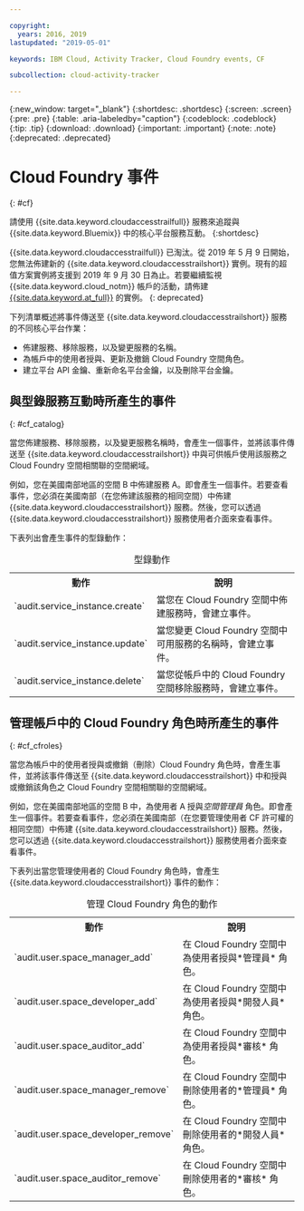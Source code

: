 ```yaml
---

copyright:
  years: 2016, 2019
lastupdated: "2019-05-01"

keywords: IBM Cloud, Activity Tracker, Cloud Foundry events, CF

subcollection: cloud-activity-tracker

---
```


{:new_window: target="_blank"}
{:shortdesc: .shortdesc}
{:screen: .screen}
{:pre: .pre}
{:table: .aria-labeledby="caption"}
{:codeblock: .codeblock}
{:tip: .tip}
{:download: .download}
{:important: .important}
{:note: .note}
{:deprecated: .deprecated}


# Cloud Foundry 事件
{: #cf}

請使用 {{site.data.keyword.cloudaccesstrailfull}} 服務來追蹤與 {{site.data.keyword.Bluemix}} 中的核心平台服務互動。
{:shortdesc}

{{site.data.keyword.cloudaccesstrailfull}} 已淘汰。從 2019 年 5 月 9 日開始，您無法佈建新的 {{site.data.keyword.cloudaccesstrailshort}} 實例。現有的超值方案實例將支援到 2019 年 9 月 30 日為止。若要繼續監視 {{site.data.keyword.cloud_notm}} 帳戶的活動，請佈建 [{{site.data.keyword.at_full}}](/docs/services/Activity-Tracker-with-LogDNA?topic=logdnaat-getting-started#getting-started) 的實例。
{: deprecated}

下列清單概述將事件傳送至 {{site.data.keyword.cloudaccesstrailshort}} 服務的不同核心平台作業： 

* 佈建服務、移除服務，以及變更服務的名稱。
* 為帳戶中的使用者授與、更新及撤銷 Cloud Foundry 空間角色。
* 建立平台 API 金鑰、重新命名平台金鑰，以及刪除平台金鑰。


## 與型錄服務互動時所產生的事件
{: #cf_catalog}

當您佈建服務、移除服務，以及變更服務名稱時，會產生一個事件，並將該事件傳送至 {{site.data.keyword.cloudaccesstrailshort}} 中與可供帳戶使用該服務之 Cloud Foundry 空間相關聯的空間網域。 

例如，您在美國南部地區的空間 B 中佈建服務 A。即會產生一個事件。若要查看事件，您必須在美國南部（在您佈建該服務的相同空間）中佈建 {{site.data.keyword.cloudaccesstrailshort}} 服務。然後，您可以透過 {{site.data.keyword.cloudaccesstrailshort}} 服務使用者介面來查看事件。

下表列出會產生事件的型錄動作：

<table>
  <caption>型錄動作</caption>
  <tr>
    <th>動作</th>
	  <th>說明</th>
  <tr>
  <tr>
    <td>`audit.service_instance.create`</td>
	<td>當您在 Cloud Foundry 空間中佈建服務時，會建立事件。</td>
  </tr>
  <tr>
    <td>`audit.service_instance.update`</td>
	<td>當您變更 Cloud Foundry 空間中可用服務的名稱時，會建立事件。</td>
  </tr>
  <tr>
    <td>`audit.service_instance.delete`</td>
	<td>當您從帳戶中的 Cloud Foundry 空間移除服務時，會建立事件。</td>
  </tr>
</table>


 	

## 管理帳戶中的 Cloud Foundry 角色時所產生的事件
{: #cf_cfroles} 

當您為帳戶中的使用者授與或撤銷（刪除）Cloud Foundry 角色時，會產生事件，並將該事件傳送至 {{site.data.keyword.cloudaccesstrailshort}} 中和授與或撤銷該角色之 Cloud Foundry 空間相關聯的空間網域。 

例如，您在美國南部地區的空間 B 中，為使用者 A 授與*空間管理員* 角色。即會產生一個事件。若要查看事件，您必須在美國南部（在您要管理使用者 CF 許可權的相同空間）中佈建 {{site.data.keyword.cloudaccesstrailshort}} 服務。然後，您可以透過 {{site.data.keyword.cloudaccesstrailshort}} 服務使用者介面來查看事件。


下表列出當您管理使用者的 Cloud Foundry 角色時，會產生 {{site.data.keyword.cloudaccesstrailshort}} 事件的動作：

<table>
  <caption>管理 Cloud Foundry 角色的動作</caption>
  <tr>
    <th>動作</th>
	<th>說明</th>
  <tr>
  <tr>
    <td>`audit.user.space_manager_add`</td>
	<td>在 Cloud Foundry 空間中為使用者授與*管理員* 角色。</td>
  </tr>
  <tr>
    <td>`audit.user.space_developer_add`</td>
	<td>在 Cloud Foundry 空間中為使用者授與*開發人員* 角色。</td>
  </tr>
  <tr>
    <td>`audit.user.space_auditor_add`</td>
	<td>在 Cloud Foundry 空間中為使用者授與*審核* 角色。</td>
  </tr>
  <tr>
    <td>`audit.user.space_manager_remove`</td>
	<td>在 Cloud Foundry 空間中刪除使用者的*管理員* 角色。</td>
  </tr>
  <tr>
    <td>`audit.user.space_developer_remove`</td>
	<td>在 Cloud Foundry 空間中刪除使用者的*開發人員* 角色。</td>
  </tr>
  <tr>
    <td>`audit.user.space_auditor_remove`</td>
	<td>在 Cloud Foundry 空間中刪除使用者的*審核* 角色。</td>
  </tr>
</table>






	
 	
 	
